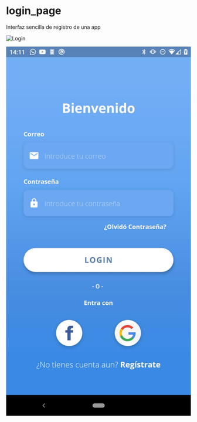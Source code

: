 # login_page

Interfaz sencilla de registro de una app

<img src="master/assets/Screenshot_20200829-141158.jpg" alt="Login" width="500" height="600">

![alt text](https://raw.githubusercontent.com/AlexMolina08/Login_Page/master/assets/Screenshot_20200829-141158.jpg)

